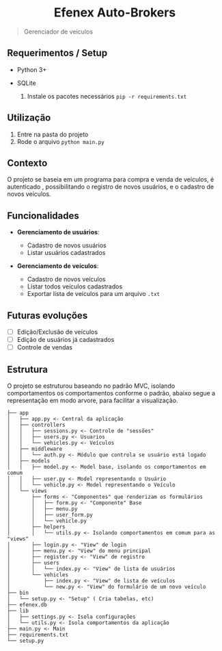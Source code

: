 <h1 align="center"> Efenex Auto-Brokers </h1>  
<p>  
</p>  
  
> Gerenciador de veiculos  
  
## Requerimentos / Setup  
- Python 3+  
- SQLite

  1. Instale os pacotes necessários
	`pip -r requirements.txt` 
	
## Utilização

1. Entre na pasta do projeto
2. Rode o arquivo `python main.py`
  
 ## Contexto
 O projeto se baseia em um programa para compra e venda de veículos, é autenticado , possibilitando o registro de novos usuários, e o cadastro de novos veículos.

## Funcionalidades
- **Gerenciamento de usuários**: 
	- Cadastro de novos usuários
	- Listar usuários cadastrados
	 
- **Gerenciamento de veículos**:
	- Cadastro de novos veículos
	- Listar todos veículos cadastrados
	- Exportar lista de veículos para um arquivo `.txt` 

## Futuras evoluções

 - [ ] Edição/Exclusão de veículos
 - [ ] Edição de usuários já cadastrados
 - [ ] Controle de vendas
 
## Estrutura

O projeto se estruturou baseando no padrão MVC, isolando comportamentos os comportamentos conforme o padrão, abaixo segue a representação em modo arvore, para facilitar a visualização.
    

    ├── app
    │   ├── app.py <- Central da aplicação
    │   ├── controllers 
    │   │   ├── sessions.py <- Controle de "sessões"
    │   │   ├── users.py <- Usuarios
    │   │   └── vehicles.py <- Veículos
    │   ├── middleware
    │   │   └── auth.py <- Módulo que controla se usuário está logado
    │   ├── models 
    │   │   ├── model.py <- Model base, isolando os comportamentos em comum
    │   │   ├── user.py <- Model representando o Usuário
    │   │   └── vehicle.py <- Model representando o Veículo
    │   └── views
    │       ├── forms <- "Componentes" que renderizam os formulários
    │       │   ├── form.py <- "Componente" Base
    │       │   ├── menu.py
    │       │   ├── user_form.py
    │       │   └── vehicle.py
    │       ├── helpers
    │       │   └── utils.py <- Isolando comportamentos em comum para as "views"
    │       ├── login.py <- "View" de login
    │       ├── menu.py <- "View" do menu principal
    │       ├── register.py <- "View" de registro 
    │       ├── users
    │       │   └── index.py <- "View" de lista de usuários
    │       └── vehicles
    │           ├── index.py <- "View" de lista de veículos
    │           └── new.py <- "View" do formulário de um novo veículo
    ├── bin
    │   └── setup.py <- "Setup" ( Cria tabelas, etc)
    ├── efenex.db
    ├── lib
    │   ├── settings.py <- Isola configurações
    │   └── utils.py <- Isola comportamentos da aplicação
    ├── main.py <- Main
    ├── requirements.txt 
    └── setup.py
